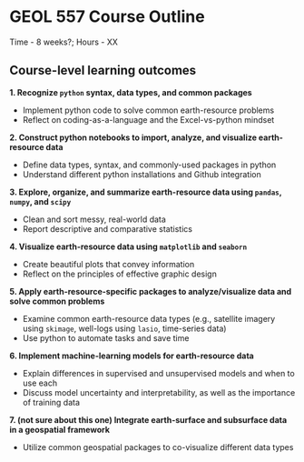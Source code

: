 # GEOL 557 Course Outline
Time - 8 weeks?; Hours - XX

## Course-level learning outcomes

**1. Recognize `python` syntax, data types, and common packages**
  - Implement python code to solve common earth-resource problems
  - Reflect on coding-as-a-language and the Excel-vs-python mindset

**2. Construct python notebooks to import, analyze, and visualize earth-resource data**
  - Define data types, syntax, and commonly-used packages in python
  - Understand different python installations and Github integration

**3. Explore, organize, and summarize earth-resource data using `pandas`, `numpy`, and `scipy`**
  - Clean and sort messy, real-world data   
  - Report descriptive and comparative statistics

**4. Visualize earth-resource data using `matplotlib` and `seaborn`**
  - Create beautiful plots that convey information
  - Reflect on the principles of effective graphic design

**5. Apply earth-resource-specific packages to analyze/visualize data and solve common problems**
  - Examine common earth-resource data types (e.g., satellite imagery using `skimage`, well-logs using `lasio`, time-series data)
  - Use python to automate tasks and save time

**6. Implement machine-learning models for earth-resource data**
  - Explain differences in supervised and unsupervised models and when to use each
  - Discuss model uncertainty and interpretability, as well as the importance of training data

**7. (not sure about this one) Integrate earth-surface and subsurface data in a geospatial framework**
  - Utilize common geospatial packages to co-visualize different data types
